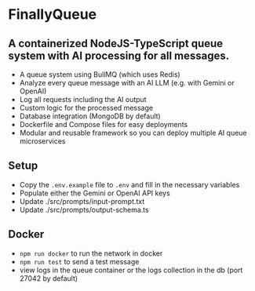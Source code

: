 # FinallyQueue

## A containerized NodeJS-TypeScript queue system with AI processing for all messages.

- A queue system using BullMQ (which uses Redis)
- Analyze every queue message with an AI LLM (e.g. with Gemini or OpenAI)
- Log all requests including the AI output
- Custom logic for the processed message
- Database integration (MongoDB by default)
- Dockerfile and Compose files for easy deployments
- Modular and reusable framework so you can deploy multiple AI queue microservices

## Setup
- Copy the `.env.example` file to `.env` and fill in the necessary variables
- Populate either the Gemini or OpenAI API keys
- Update ./src/prompts/input-prompt.txt
- Update ./src/prompts/output-schema.ts

## Docker

- `npm run docker` to run the network in docker
- `npm run test` to send a test message
- view logs in the queue container or the logs collection in the db (port 27042 by default)
